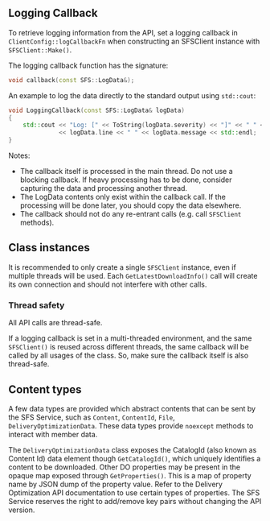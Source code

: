 ## Logging Callback

To retrieve logging information from the API, set a logging callback in `ClientConfig::logCallbackFn` when constructing an SFSClient instance with `SFSClient::Make()`.

The logging callback function has the signature:

```cpp
void callback(const SFS::LogData&);
```

An example to log the data directly to the standard output using `std::cout`:

```cpp
void LoggingCallback(const SFS::LogData& logData)
{
    std::cout << "Log: [" << ToString(logData.severity) << "]" << " " << logData.file << ":"
              << logData.line << " " << logData.message << std::endl;
}
```

Notes:
- The callback itself is processed in the main thread. Do not use a blocking callback. If heavy processing has to be done, consider capturing the data and processing another thread.
- The LogData contents only exist within the callback call. If the processing will be done later, you should copy the data elsewhere.
- The callback should not do any re-entrant calls (e.g. call `SFSClient` methods).

## Class instances

It is recommended to only create a single `SFSClient` instance, even if multiple threads will be used.
Each `GetLatestDownloadInfo()` call will create its own connection and should not interfere with other calls.

### Thread safety

All API calls are thread-safe.

If a logging callback is set in a multi-threaded environment, and the same `SFSClient()` is reused across different threads, the same callback will be called by all usages of the class. So, make sure the callback itself is also thread-safe.

## Content types

A few data types are provided which abstract contents that can be sent by the SFS Service, such as `Content`, `ContentId`, `File`, `DeliveryOptimizationData`.
These data types provide `noexcept` methods to interact with member data.

The `DeliveryOptimizationData` class exposes the CatalogId (also known as Content Id) data element though `GetCatalogId()`, which uniquely identifies a content to be downloaded. Other DO properties may be present in the opaque map exposed through `GetProperties()`. This is a map of property name by JSON dump of the property value. Refer to the Delivery Optimization API documentation to use certain types of properties. The SFS Service reserves the right to add/remove key pairs without changing the API version.
